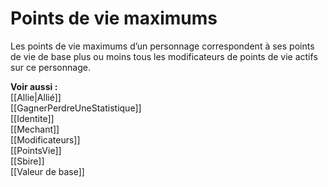 # Points de vie maximums
Les points de vie maximums d’un personnage correspondent à ses points de vie de base plus ou moins tous les modificateurs de points de vie actifs sur ce personnage. 

**Voir aussi :**  
[[Allie|Allié]]  
[[GagnerPerdreUneStatistique]]  
[[Identite]]  
[[Mechant]]  
[[Modificateurs]]  
[[PointsVie]]  
[[Sbire]]  
[[Valeur de base]]